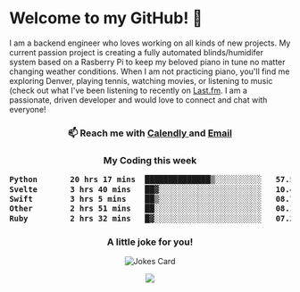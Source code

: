 <h1> Welcome to my GitHub! 👋 </h1>


  I am a backend engineer who loves working on all kinds of new projects. My current passion project is creating a fully automated blinds/humidifer system based on a Rasberry Pi to keep my beloved piano in tune no matter changing weather conditions. When I am not practicing piano, you'll find me exploring Denver, playing tennis, watching movies, or listening to music (check out what I've been listening to recently on [Last.fm](https://www.last.fm/user/mballa000). I am a passionate, driven developer and would love to connect and chat with everyone!

<h3 align = "center"> 📫 Reach me with <a href = "https://calendly.com/msbrandt00/30min"> Calendly </a> and <a href="mailto:msbrandt00@gmail.com">Email</a> 
 </h3>


 
<div align = "center"
[![Anurag's GitHub stats](https://github-readme-stats.vercel.app/api?username=mbrandt00)](https://github.com/anuraghazra/github-readme-stats)
          </div>
<h3 align="center">
  My Coding this week
<!--START_SECTION:waka-->

```txt
Python       20 hrs 17 mins  ██████████████▒░░░░░░░░░░   57.59 %
Svelte       3 hrs 40 mins   ██▓░░░░░░░░░░░░░░░░░░░░░░   10.42 %
Swift        3 hrs 5 mins    ██▒░░░░░░░░░░░░░░░░░░░░░░   08.78 %
Other        2 hrs 51 mins   ██░░░░░░░░░░░░░░░░░░░░░░░   08.12 %
Ruby         2 hrs 32 mins   █▓░░░░░░░░░░░░░░░░░░░░░░░   07.23 %
```

<!--END_SECTION:waka-->

### A little joke for you!

![Jokes Card](https://readme-jokes.vercel.app/api?hideBorder)

<a href="https://www.linkedin.com/in/mbrandt00/"><img src="https://img.shields.io/badge/linkedin-%230077B5.svg?&style=for-the-badge&logo=linkedin&logoColor=white" /></a>

